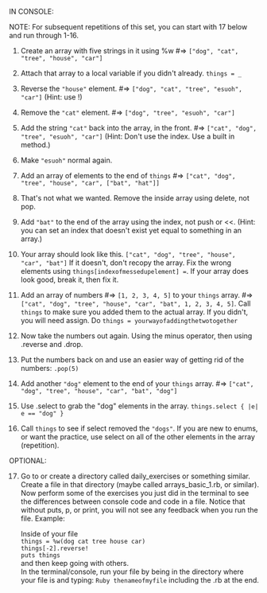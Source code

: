 IN CONSOLE:

NOTE: For subsequent repetitions of this set, you can start with 17 below and run through 1-16.

1. Create an array with five strings in it using %w #=> `["dog", "cat", "tree", "house", "car"]`

2. Attach that array to a local variable if you didn't already. `things = _`

3. Reverse the `"house"` element. #=> `["dog", "cat", "tree", "esuoh", "car"]` (Hint: use !)

4. Remove the `"cat"` element. #=> `["dog", "tree", "esuoh", "car"]` 

5. Add the string `"cat"` back into the array, in the front. #=> `["cat", "dog", "tree", "esuoh", "car"]`
   (Hint: Don't use the index. Use a built in method.)

6. Make `"esuoh"` normal again.

7. Add an array of elements to the end of `things` #=> `["cat", "dog", "tree", "house", "car", ["bat", "hat"]]`

8. That's not what we wanted. Remove the inside array using delete, not pop.

9. Add `"bat"` to the end of the array using the index, not push or <<. (Hint: you can set an index that doesn't 
   exist yet equal to something in an array.)

10. Your array should look like this. `["cat", "dog", "tree", "house", "car", "bat"]` If it doesn't,
   don't recopy the array. Fix the wrong elements using `things[indexofmessedupelement] =`. If your array does
   look good, break it, then fix it.

11. Add an array of numbers #=> `[1, 2, 3, 4, 5]` to your `things` array. #=>
    `["cat", "dog", "tree", "house", "car", "bat", 1, 2, 3, 4, 5]`. Call `things` to make sure you added them 
    to the actual array. If you didn't, you will need assign. Do `things = yourwayofaddingthetwotogether`

12. Now take the numbers out again. Using the minus operator, then using .reverse and .drop.

13. Put the numbers back on and use an easier way of getting rid of the numbers: `.pop(5)`

14. Add another `"dog"` element to the end of your `things` array. #=>
    `["cat", "dog", "tree", "house", "car", "bat", "dog"]`

15. Use .select to grab the "dog" elements in the array. `things.select { |e| e == "dog" }`

16. Call `things` to see if select removed the `"dogs"`. If you are new to enums, or want the practice, use 
    select on all of the other elements in the array (repetition).

  OPTIONAL:    

17. Go to or create a directory called daily_exercises or something similar. Create a file in that directory
    (maybe called arrays_basic_1.rb, or similar). Now perform some of the exercises you just did in the terminal 
    to see the differences between console code and code in a file. Notice that without puts, p, or print, you will 
    not see any feedback when you run the file. Example:
    
    Inside of your file <br>
    `things = %w(dog cat tree house car)` <br>
    `things[-2].reverse!` <br>
    `puts things` <br>
    and then keep going with others. <br>
    In the terminal/console, run your file by being in the directory where your file is and typing:
    `Ruby thenameofmyfile` including the .rb at the end.
